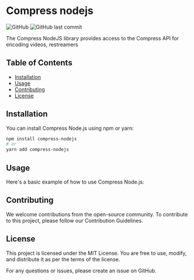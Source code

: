 # Compress nodejs
![GitHub](https://img.shields.io/github/license/HiWay-Media/compress-nodejs)
![GitHub last commit](https://img.shields.io/github/last-commit/HiWay-Media/compress-nodejs)

The Compress NodeJS library provides access to the Compress API for encoding videos, restreamers


## Table of Contents
- [Installation](#installation)
- [Usage](#usage)
- [Contributing](#contributing)
- [License](#license)

## Installation

You can install Compress Node.js using npm or yarn:

```bash
npm install compress-nodejs
# or
yarn add compress-nodejs
```

## Usage

Here's a basic example of how to use Compress Node.js:



## Contributing
We welcome contributions from the open-source community. To contribute to this project, please follow our Contribution Guidelines.

## License
This project is licensed under the MIT License. You are free to use, modify, and distribute it as per the terms of the license.

For any questions or issues, please create an issue on GitHub.